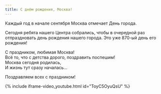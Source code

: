 ```yaml
---
title: С днём рождения, Москва!
---
```


Каждый год в начале сентября Москва отмечает День города. 

Сегодня ребята нашего Центра собрались, чтобы в очередной раз отпраздновать день рождения нашего города. Это уже 870-ый день его рождения!

<!--more-->
С праздником, любимая Москва!  
Всё то, что с детства дорого, поздравить поспешим!  
Москва сегодня родилась,  
И жизнь тут сразу началась…

Поздравляем всех с праздником!
 
{% include iframe-video_youtube.html id="ToyC5OyuQsU" %}
